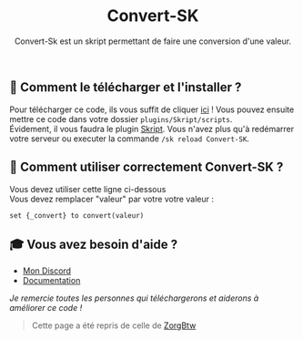 <h1 align="center">Convert-SK</h1>
<p align="center">Convert-Sk est un skript permettant de faire une conversion d'une valeur.</p><br />

## 🏹 **Comment le télécharger et l'installer ?**
Pour télécharger ce code, ils vous suffit de cliquer [ici](https://github.com/MaxouLeKangou/Convert-SK/releases/tag/v1.0.0) ! Vous pouvez ensuite mettre ce code dans votre dossier `plugins/Skript/scripts`.<br />
Évidement, il vous faudra le plugin [Skript](https://github.com/SkriptLang/Skript/releases). Vous n'avez plus qu'à redémarrer votre serveur ou executer la commande `/sk reload Convert-SK`.<br />

## 👀 **Comment utiliser correctement Convert-SK ?**
Vous devez utiliser cette ligne ci-dessous<br />
Vous devez remplacer "valeur" par votre votre valeur :
```
set {_convert} to convert(valeur)
```

## 🎓 **Vous avez besoin d'aide ?**

- [Mon Discord](https://discord.gg/8SfwgQqQxh)
- [Documentation](https://github.com/MaxouLeKangou/Wand-SK/blob/main/documentation.md)

_Je remercie toutes les personnes qui téléchargerons et aiderons à améliorer ce code !_
> Cette page a été repris de celle de [ZorgBtw](https://github.com/ZorgBtw/BungeeSK)
